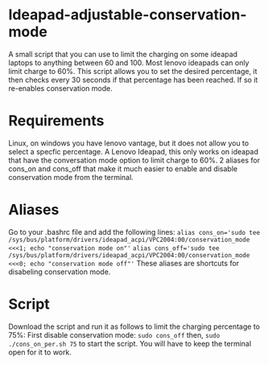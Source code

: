 # Ideapad-adjustable-conservation-mode
A small script that you can use to limit the charging on some ideapad laptops to anything between 60 and 100.
Most lenovo ideapads can only limit charge to 60%. This script allows you to set the desired percentage, it then checks every 30 seconds if that percentage has been reached. If so it re-enables conservation mode.

# Requirements
Linux, on windows you have lenovo vantage, but it does not allow you to select a specfic percentage.
A Lenovo Ideapad, this only works on ideapad that have the conversation mode option to limit charge to 60%.
2 aliases for cons_on and cons_off that make it much easier to enable and disable conservation mode from the terminal.

# Aliases
Go to your .bashrc file and add the following lines:
`alias cons_on='sudo tee /sys/bus/platform/drivers/ideapad_acpi/VPC2004:00/conservation_mode <<<1; echo "conservation mode on"'`
`alias cons_off='sudo tee /sys/bus/platform/drivers/ideapad_acpi/VPC2004:00/conservation_mode <<<0; echo "conservation mode off"'`
These aliases are shortcuts for disabeling conservation mode.

# Script
Download the script and run it as follows to limit the charging percentage to 75%:
First disable conservation mode: `sudo cons_off` then,
`sudo ./cons_on_per.sh 75` to start the script.
You will have to keep the terminal open for it to work.





